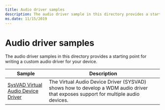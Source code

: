 ```yaml
---
title: Audio driver samples
description: The audio driver sample in this directory provides a starting point for writing a custom audio driver for your device.
ms.date: 11/15/2019
---
```


# Audio driver samples

The audio driver samples in this directory provides a starting point for writing a custom audio driver for your device.

| Sample | Description |
| --- | --- |
| [SysVAD Virtual Audio Device Driver](/samples/microsoft/windows-driver-samples/sysvad-virtual-audio-device-driver-sample/) | The Virtual Audio Device Driver (SYSVAD) shows how to develop a WDM audio driver that exposes support for multiple audio devices. |
